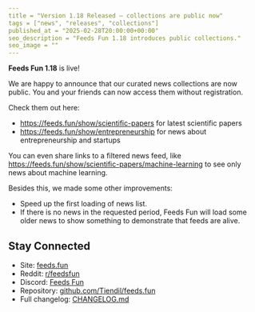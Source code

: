 ```yaml
---
title = "Version 1.18 Released — collections are public now"
tags = ["news", "releases", "collections"]
published_at = "2025-02-28T20:00:00+00:00"
seo_description = "Feeds Fun 1.18 introduces public collections."
seo_image = ""
---
```


**Feeds Fun 1.18** is live!

We are happy to announce that our curated news collections are now public. You and your friends can now access them without registration.

Check them out here:

- https://feeds.fun/show/scientific-papers for latest scientific papers
- https://feeds.fun/show/entrepreneurship for news about entrepreneurship and startups

You can even share links to a filtered news feed, like https://feeds.fun/show/scientific-papers/machine-learning to see only news about machine learning.

Besides this, we made some other improvements:

- Speed up the first loading of news list.
- If there is no news in the requested period, Feeds Fun will load some older news to show something to demonstrate that feeds are alive.

## Stay Connected

- Site: [feeds.fun](https://feeds.fun/)
- Reddit: [r/feedsfun](https://www.reddit.com/r/feedsfun/)
- Discord: [Feeds Fun](https://discord.com/invite/C5RVusHQXy)
- Repository: [github.com/Tiendil/feeds.fun](https://github.com/Tiendil/feeds.fun)
- Full changelog: [CHANGELOG.md](https://github.com/Tiendil/feeds.fun/blob/main/CHANGELOG.md)
